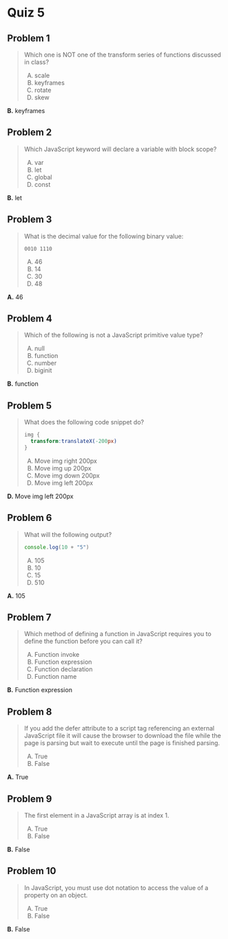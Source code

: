 <style type="text/css">ol { list-style-type: upper-alpha; }</style>

# Quiz 5

## Problem 1

> Which one is NOT one of the transform series of functions discussed in class?
>
> 1. scale
> 2. keyframes
> 3. rotate
> 4. skew

**B.** keyframes

## Problem 2

> Which JavaScript keyword will declare a variable with block scope?
>
> 1. var
> 2. let
> 3. global
> 4. const

**B.** let

## Problem 3

> What is the decimal value for the following binary value:
>
> ```
> 0010 1110
> ```
>
> 1. 46
> 2. 14
> 3. 30
> 4. 48

**A.** 46

## Problem 4

> Which of the following is not a JavaScript primitive value type?
>
> 1. null
> 2. function
> 3. number
> 4. biginit

**B.** function

## Problem 5

> What does the following code snippet do?
>
> ```css
> img {
>   transform:translateX(-200px)
> }
> ```
>
> 1. Move img right 200px
> 2. Move img up 200px
> 3. Move img down 200px
> 4. Move img left 200px

**D.** Move img left 200px

## Problem 6

> What will the following output?
>
> ```js
> console.log(10 + "5")
> ```
>
> 1. 105
> 2. 10
> 3. 15
> 4. 510

**A.** 105

## Problem 7

> Which method of defining a function in JavaScript requires you to define the
  function before you can call it?
>
> 1. Function invoke
> 2. Function expression
> 3. Function declaration
> 4. Function name

**B.** Function expression

## Problem 8

> If you add the defer attribute to a script tag referencing an external
  JavaScript file it will cause the browser to download the file while the page
  is parsing but wait to execute until the page is finished parsing.
>
> 1. True
> 2. False

**A.** True

## Problem 9

> The first element in a JavaScript array is at index 1.
>
> 1. True
> 2. False

**B.** False

## Problem 10

> In JavaScript, you must use dot notation to access the value of a property on
  an object.
>
> 1. True
> 2. False

**B.** False
